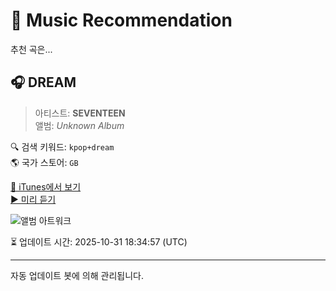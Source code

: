 
# 🎵 Music Recommendation

추천 곡은...

## 🎧 DREAM  
> 아티스트: **SEVENTEEN**  
> 앨범: _Unknown Album_  

🔍 검색 키워드: `kpop+dream`  
🌎 국가 스토어: `GB`

[🔗 iTunes에서 보기](https://music.apple.com/gb/music-video/dream/1652052237?uo=4)  
[▶️ 미리 듣기](https://video-ssl.itunes.apple.com/itunes-assets/Video211/v4/d5/f3/d3/d5f3d3e7-2b26-5318-72ab-6fb9c93ce467/mzvf_18431944048556971312.1920w.h264lc.U.p.m4v)

![앨범 아트워크](https://is1-ssl.mzstatic.com/image/thumb/Video112/v4/cb/fe/2e/cbfe2ecd-ac0b-8672-95c0-490ad2f8f000/22UM1IM23415.crop.jpg/100x100bb.jpg)

⏳ 업데이트 시간: 2025-10-31 18:34:57 (UTC)

---
자동 업데이트 봇에 의해 관리됩니다.
